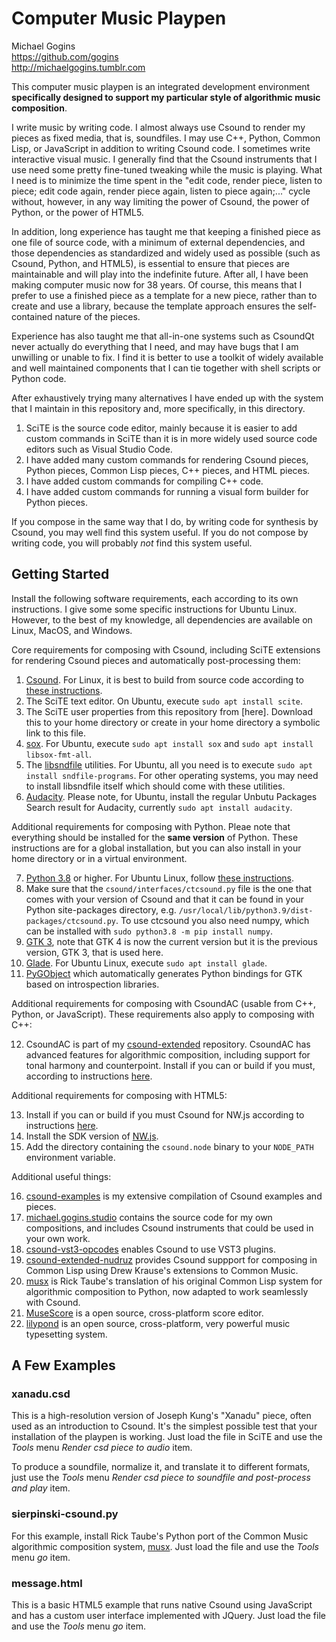 # Computer Music Playpen

Michael Gogins<br>
https://github.com/gogins<br>
http://michaelgogins.tumblr.com

This computer music playpen is an integrated development environment 
__specifically designed to support my particular style of algorithmic music 
composition__.

I write music by writing code. I almost always use Csound to render my pieces 
as fixed media, that is, soundfiles. I may use C++, Python, Common Lisp, or 
JavaScript in addition to writing Csound code. I sometimes write interactive 
visual music. I generally find that the Csound instruments that I use need 
some pretty fine-tuned tweaking while the music is playing. What I need is to 
minimize the time spent in the "edit code, render piece, listen to piece; edit 
code again, render piece again, listen to piece again;..." cycle without, 
however, in any way limiting the power of Csound, the power of Python, or the 
power of HTML5.

In addition, long experience has taught me that keeping a finished piece as 
one file of source code, with a minimum of external dependencies, and those 
dependencies as standardized and widely used as possible (such as Csound, 
Python, and HTML5), is essential to ensure that pieces are maintainable and 
will play into the indefinite future. After all, I have been making computer 
music now for 38 years. Of course, this means that I prefer to use a finished 
piece as a template for a new piece, rather than to create and use a library, 
because the template approach ensures the self-contained nature of the pieces.

Experience has also taught me that all-in-one systems such as CsoundQt never 
actually do everything that I need, and may have bugs that I am unwilling or 
unable to fix. I find it is better to use a toolkit of widely available and 
well maintained components that I can tie together with shell scripts or 
Python code.

After exhaustively trying many alternatives I have ended up with the system 
that I maintain in this repository and, more specifically, in this directory.

1.  SciTE is the source code editor, mainly because it is easier to add custom 
    commands in SciTE than it is in more widely used source code editors such 
    as Visual Studio Code.
2.  I have added many custom commands for rendering Csound pieces, Python 
    pieces, Common Lisp pieces, C++ pieces, and HTML pieces.
3.  I have added custom commands for compiling C++ code.
4.  I have added custom commands for running a visual form builder for Python 
    pieces.

If you compose in the same way that I do, by writing code for synthesis by 
Csound, you may well find this system useful. If you do not compose by writing 
code, you will probably _not_ find this system useful.

## Getting Started

Install the following software requirements, each according to its own 
instructions. I give some some specific instructions for Ubuntu Linux. However, 
to the best of my knowledge, all dependencies are available on Linux, MacOS, 
and Windows.

Core requirements for composing with Csound, including SciTE extensions for 
rendering Csound pieces and automatically post-processing them:

1.  [Csound](https://csound.com/download.html). For Linux, it is best to build 
    from source code according to [these instructions](https://github.com/csound/csound/blob/develop/BUILD.md).
2.  The SciTE text editor. On Ubuntu, execute `sudo apt install scite`.
3.  The SciTE user properties from this repository from [here]. Download this
    to your home directory or create in your home directory a symbolic link 
    to this file.
4.  [sox](http://sox.sourceforge.net/). For Ubuntu, execute 
    `sudo apt install sox` and `sudo apt install libsox-fmt-all`.
5.  The [libsndfile](http://www.mega-nerd.com/libsndfile/) utilities. For Ubuntu, all 
    you need is to execute `sudo apt install sndfile-programs`. For other 
    operating systems, you may need to install libsndfile itself which should 
    come with these utilities.
6.  [Audacity](https://www.audacityteam.org/). Please note, for Ubuntu, 
    install the regular Unbutu Packages Search result for Audacity, currently 
    `sudo apt install audacity`.
    
Additional requirements for composing with Python. Pleae note that everything 
should be installed for the __same version__ of Python. These instructions are for 
a global installation, but you can also install in your home directory or in a 
virtual environment.


7.  [Python 3.8](https://www.python.org/downloads/) or higher. For Ubuntu Linux, 
    follow [these instructions](https://linuxize.com/post/how-to-install-python-3-9-on-ubuntu-20-04/).
8.  Make sure that the `csound/interfaces/ctcsound.py` file 
    is the one that comes with your version of Csound and that it can be found 
    in your Python site-packages directory, e.g. 
    `/usr/local/lib/python3.9/dist-packages/ctcsound.py`. To use ctcsound you 
    also need numpy, which can be installed with 
    `sudo python3.8 -m pip install numpy`.
9.  [GTK 3](https://www.gtk.org/docs/installations/), note that GTK 4 is now 
    the current version but it is the previous version, GTK 3, that is used here.
10. [Glade](https://wiki.gnome.org/Apps/Glade). For Ubuntu Linux, execute 
    `sudo apt install glade`.
11. [PyGObject](https://pygobject.readthedocs.io/en/latest/getting_started.html) 
    which automatically generates Python bindings for GTK based on introspection 
    libraries.
    
Additional requirements for composing with CsoundAC (usable from C++, Python, or 
JavaScript). These requirements also apply to composing with C++:

12. CsoundAC is part of my [csound-extended](https://github.com/gogins/csound-extended)
    repository. CsoundAC has advanced features for algorithmic composition, 
    including support for tonal harmony and counterpoint. Install if you can 
    or build if you must, according to instructions 
    [here](https://github.com/gogins/csound-extended).
    
Additional requirements for composing with HTML5:

13. Install if you can or build if you must Csound for NW.js according to 
    instructions [here](https://github.com/gogins/csound-extended-node).
14. Install the SDK version of [NW.js](https://nwjs.io/).
15. Add the directory containing the `csound.node` binary to your `NODE_PATH` 
    environment variable.
    
Additional useful things:

16. [csound-examples](https://github.com/gogins/csound-vst3-opcodes) is my 
    extensive compilation of Csound examples and pieces.
17. [michael.gogins.studio](https://github.com/gogins/michael.gogins.studio) 
    contains the source code for my own compositions, and includes Csound 
    instruments that could be used in your own work.
16. [csound-vst3-opcodes](https://github.com/gogins/csound-vst3-opcodes) 
    enables Csound to use VST3 plugins.
18. [csound-extended-nudruz](https://github.com/gogins/csound-extended-nudruz) 
    provides Csound suppport for composing in 
    Common Lisp using Drew Krause's extensions to Common Music.
19. [musx](https://github.com/musx-admin/musx) is Rick Taube's translation of 
    his original Common Lisp system for algorithmic composition to Python, now 
    adapted to work seamlessly with Csound.
20. [MuseScore](https://musescore.org/en) is a open source, cross-platform 
    score editor.
21. [lilypond](http://lilypond.org/) is an open source, cross-platform, very 
    powerful music typesetting system.
    
## A Few Examples

### xanadu.csd

This is a high-resolution version of Joseph Kung's "Xanadu" piece, often used 
as an introduction to Csound. It's the simplest possible test that your 
installation of the playpen is working. Just load the file in SciTE and use 
the _Tools_ menu _Render csd piece to audio_ item.

To produce a soundfile, normalize it, and translate it to different formats, 
just use the _Tools_ menu _Render csd piece to soundfile and post-process and 
play_ item.

### sierpinski-csound.py

For this example, install Rick Taube's Python port of the Common Music 
algorithmic composition system, [musx](https://github.com/musx-admin/musx).
Just load the file and use the _Tools_ menu _go_ item.

### message.html

This is a basic HTML5 example that runs native Csound using JavaScript and 
has a custom user interface implemented with JQuery. Just load the file and 
use the _Tools_ menu _go_ item.
